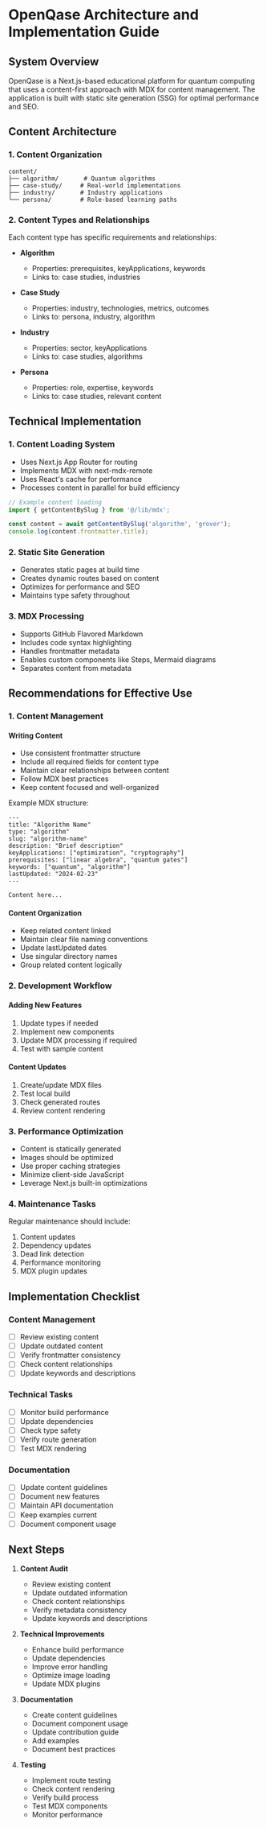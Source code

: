 # OpenQase Architecture and Implementation Guide

## System Overview

OpenQase is a Next.js-based educational platform for quantum computing that uses a content-first approach with MDX for content management. The application is built with static site generation (SSG) for optimal performance and SEO.

## Content Architecture

### 1. Content Organization
```
content/
├── algorithm/       # Quantum algorithms
├── case-study/     # Real-world implementations
├── industry/       # Industry applications
└── persona/        # Role-based learning paths
```

### 2. Content Types and Relationships

Each content type has specific requirements and relationships:

- **Algorithm**
  - Properties: prerequisites, keyApplications, keywords
  - Links to: case studies, industries
  
- **Case Study**
  - Properties: industry, technologies, metrics, outcomes
  - Links to: persona, industry, algorithm
  
- **Industry**
  - Properties: sector, keyApplications
  - Links to: case studies, algorithms
  
- **Persona**
  - Properties: role, expertise, keywords
  - Links to: case studies, relevant content

## Technical Implementation

### 1. Content Loading System
- Uses Next.js App Router for routing
- Implements MDX with next-mdx-remote
- Uses React's cache for performance
- Processes content in parallel for build efficiency

```typescript
// Example content loading
import { getContentBySlug } from '@/lib/mdx';

const content = await getContentBySlug('algorithm', 'grover');
console.log(content.frontmatter.title);
```

### 2. Static Site Generation
- Generates static pages at build time
- Creates dynamic routes based on content
- Optimizes for performance and SEO
- Maintains type safety throughout

### 3. MDX Processing
- Supports GitHub Flavored Markdown
- Includes code syntax highlighting
- Handles frontmatter metadata
- Enables custom components like Steps, Mermaid diagrams
- Separates content from metadata

## Recommendations for Effective Use

### 1. Content Management

#### Writing Content
- Use consistent frontmatter structure
- Include all required fields for content type
- Maintain clear relationships between content
- Follow MDX best practices
- Keep content focused and well-organized

Example MDX structure:
```mdx
---
title: "Algorithm Name"
type: "algorithm"
slug: "algorithm-name"
description: "Brief description"
keyApplications: ["optimization", "cryptography"]
prerequisites: ["linear algebra", "quantum gates"]
keywords: ["quantum", "algorithm"]
lastUpdated: "2024-02-23"
---

Content here...
```

#### Content Organization
- Keep related content linked
- Maintain clear file naming conventions
- Update lastUpdated dates
- Use singular directory names
- Group related content logically

### 2. Development Workflow

#### Adding New Features
1. Update types if needed
2. Implement new components
3. Update MDX processing if required
4. Test with sample content

#### Content Updates
1. Create/update MDX files
2. Test local build
3. Check generated routes
4. Review content rendering

### 3. Performance Optimization

- Content is statically generated
- Images should be optimized
- Use proper caching strategies
- Minimize client-side JavaScript
- Leverage Next.js built-in optimizations

### 4. Maintenance Tasks

Regular maintenance should include:
1. Content updates
2. Dependency updates
3. Dead link detection
4. Performance monitoring
5. MDX plugin updates

## Implementation Checklist

### Content Management
- [ ] Review existing content
- [ ] Update outdated content
- [ ] Verify frontmatter consistency
- [ ] Check content relationships
- [ ] Update keywords and descriptions

### Technical Tasks
- [ ] Monitor build performance
- [ ] Update dependencies
- [ ] Check type safety
- [ ] Verify route generation
- [ ] Test MDX rendering

### Documentation
- [ ] Update content guidelines
- [ ] Document new features
- [ ] Maintain API documentation
- [ ] Keep examples current
- [ ] Document component usage

## Next Steps

1. **Content Audit**
   - Review existing content
   - Update outdated information
   - Check content relationships
   - Verify metadata consistency
   - Update keywords and descriptions

2. **Technical Improvements**
   - Enhance build performance
   - Update dependencies
   - Improve error handling
   - Optimize image loading
   - Update MDX plugins

3. **Documentation**
   - Create content guidelines
   - Document component usage
   - Update contribution guide
   - Add examples
   - Document best practices

4. **Testing**
   - Implement route testing
   - Check content rendering
   - Verify build process
   - Test MDX components
   - Monitor performance